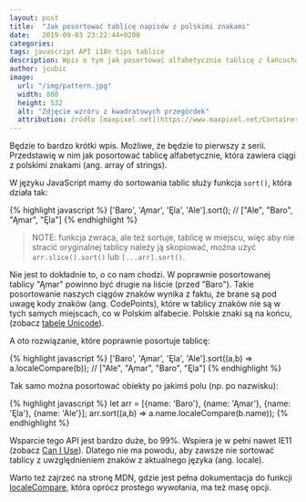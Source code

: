 ```yaml
---
layout: post
title:  "Jak posortować tablicę napisów z polskimi znakami"
date:   2019-09-03 23:22:44+0200
categories:
tags: javascript API i18n tips tablice
description: Wpis o tym jak posortować alfabetycznie tablicę z łańcuchami, które mają polskie znaki.
author: jcubic
image:
  url: "/img/pattern.jpg"
  width: 800
  height: 532
  alt: "Zdjęcie wzróru z kwadratowych przegórdek"
  attribution: źródło [maxpixel.net](https://www.maxpixel.net/Container-Pattern-Sort-Storage-Sorting-Squares-1209606), licencja CC0 Public Domain
---
```


Będzie to bardzo krótki wpis. Możliwe, że będzie to pierwszy z serii. Przedstawię w nim jak posortować
tablicę alfabetycznie, która zawiera ciągi z polskimi znakami (ang. array of strings).


<!-- more -->

W języku JavaScript mamy do sortowania tablic służy funkcja `sort()`, która działa tak:

{% highlight javascript %}
['Baro', 'Ąmar', 'Ęla', 'Ale'].sort();
// ["Ale", "Baro", "Ąmar", "Ęla"]
{% endhighlight %}

> NOTE: funkcja zwraca, ale też sortuje, tablicę w miejscu, więc aby nie stracić
> oryginalnej tablicy należy ją skopiować, można użyć `arr.slice().sort()`
> lub `[...arr].sort()`.

Nie jest to dokładnie to, o co nam chodzi. W poprawnie posortowanej tablicy "Ąmar"
powinno być drugie na liście (przed "Baro"). Takie posortowanie naszych ciągów znaków
wynika z faktu, że brane są pod uwagę kody znaków (ang. CodePoints), które w tablicy
znaków nie są w tych samych miejscach, co w Polskim alfabecie. Polskie znaki są na końcu,
(zobacz [tabelę Unicode](https://unicode-table.com/pl/)).

A oto rozwiązanie, które poprawnie posortuje tablicę:

{% highlight javascript %}
['Baro', 'Ąmar', 'Ęla', 'Ale'].sort((a,b) => a.localeCompare(b));
// ["Ale", "Ąmar", "Baro", "Ęla"]
{% endhighlight %}

Tak samo można posortować obiekty po jakimś polu (np. po nazwisku):

{% highlight javascript %}
let arr = [{name: 'Baro'}, {name: 'Ąmar'}, {name: 'Ęla'}, {name: 'Ale'}];
arr.sort((a,b) => a.name.localeCompare(b.name));
{% endhighlight %}

Wsparcie tego API jest bardzo duże, bo 99%. Wspiera je w pełni nawet IE11
(zobacz [Can I Use](https://caniuse.com/#feat=localecompare)). Dlatego nie ma powodu, aby zawsze nie sortować tablicy
z uwzględnieniem znaków z aktualnego języka (ang. locale).

Warto też zajrzeć na stronę MDN, gdzie jest pełna dokumentacja do funkcji
[localeCompare](https://developer.mozilla.org/en-US/docs/Web/JavaScript/Reference/Global_Objects/String/localeCompare),
która oprócz prostego wywołania, ma też masę opcji.

